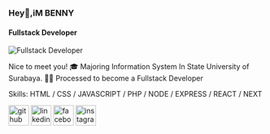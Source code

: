 ### Hey👋,iM BENNY
#### Fullstack Developer
![Fullstack Developer](https://unsplash.com/photos/klMii3cR9iI)

Nice to meet you! 🎓 Majoring Information System In State University of Surabaya. 👨‍💻 Processed to become a Fullstack Developer


Skills: HTML / CSS / JAVASCRIPT / PHP / NODE / EXPRESS / REACT / NEXT



[<img src='https://cdn.jsdelivr.net/npm/simple-icons@3.0.1/icons/github.svg' alt='github' height='40'>](https://github.com/https://github.com/bennypakarti/)  [<img src='https://cdn.jsdelivr.net/npm/simple-icons@3.0.1/icons/linkedin.svg' alt='linkedin' height='40'>](https://www.linkedin.com/in/https://www.linkedin.com/in/benny-pakarti-77a161216//)  [<img src='https://cdn.jsdelivr.net/npm/simple-icons@3.0.1/icons/facebook.svg' alt='facebook' height='40'>](https://www.facebook.com/https://www.facebook.com/profile.php?id=100004460388714)  [<img src='https://cdn.jsdelivr.net/npm/simple-icons@3.0.1/icons/instagram.svg' alt='instagram' height='40'>](https://www.instagram.com/https://www.instagram.com/bhastop_//)  


